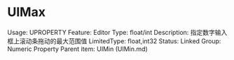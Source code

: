 # UIMax

Usage: UPROPERTY
Feature: Editor
Type: float/int
Description: 指定数字输入框上滚动条拖动的最大范围值
LimitedType: float,int32
Status: Linked
Group: Numeric Property
Parent item: UIMin (UIMin.md)